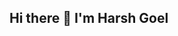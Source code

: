 ## Hi there 👋 I'm Harsh Goel

<!--
**harshg3010/harshg3010** is a ✨ _special_ ✨ repository because its `README.md` (this file) appears on your GitHub profile.

Here are some ideas to get you started:

- 🔭 I’m currently AI and ML 
- 🌱 I’m currently learning ...
- 👯 I’m looking to collaborate on ...
- 🤔 I’m looking for help with ...
- 💬 Ask me about ...
- 📫 How to reach me: harshgoel3010@gamil.com
- 😄 Pronouns: ...
- ⚡ Fun fact: ...
Languages and Tools:  C/C++, JAVA, PYTHON, JAVASCRIPT.

-->
